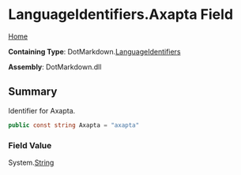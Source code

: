 <a name="_top"></a>

# LanguageIdentifiers\.Axapta Field

[Home](../../../README.md#_top)

**Containing Type**: DotMarkdown\.[LanguageIdentifiers](../README.md#_top)

**Assembly**: DotMarkdown\.dll

## Summary

Identifier for Axapta\.

```csharp
public const string Axapta = "axapta"
```

### Field Value

System\.[String](https://docs.microsoft.com/en-us/dotnet/api/system.string)

